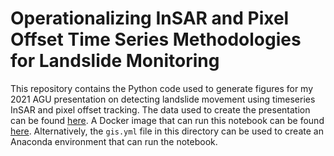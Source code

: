 # Operationalizing InSAR and Pixel Offset Time Series Methodologies for Landslide Monitoring

This repository contains the Python code used to generate figures for my 2021 AGU presentation on detecting landslide movement using timeseries InSAR and pixel offset tracking. The data used to create the presentation can be found [here](https://zenodo.org/record/5768622#.YbN8C73MKUk). A Docker image that can run this notebook can be found [here](https://hub.docker.com/repository/docker/forrestwilliams/gis). Alternatively, the `gis.yml` file in this directory can be used to create an Anaconda environment that can run the notebook.